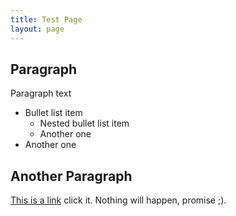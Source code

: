 ```yaml
---
title: Test Page
layout: page
---
```


## Paragraph

Paragraph text

- Bullet list item
    - Nested bullet list item
    - Another one
- Another one


## Another Paragraph

[This is a link](https://www.youtube.com/watch?v=dQw4w9WgXcQ) click it. Nothing will happen, promise ;).
